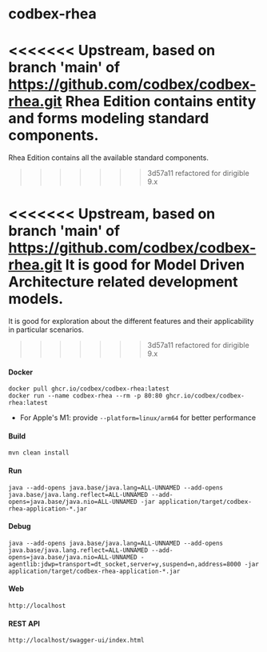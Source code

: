 # codbex-rhea

<<<<<<< Upstream, based on branch 'main' of https://github.com/codbex/codbex-rhea.git
Rhea Edition contains entity and forms modeling standard components.
=======
Rhea Edition contains all the available standard components.
>>>>>>> 3d57a11 refactored for dirigible 9.x

<<<<<<< Upstream, based on branch 'main' of https://github.com/codbex/codbex-rhea.git
It is good for Model Driven Architecture related development models.
=======
It is good for exploration about the different features and their applicability in particular scenarios.
>>>>>>> 3d57a11 refactored for dirigible 9.x


#### Docker

```
docker pull ghcr.io/codbex/codbex-rhea:latest
docker run --name codbex-rhea --rm -p 80:80 ghcr.io/codbex/codbex-rhea:latest
```

- For Apple's M1: provide `--platform=linux/arm64` for better performance		

#### Build

```
mvn clean install
```
	
#### Run

```
java --add-opens java.base/java.lang=ALL-UNNAMED --add-opens java.base/java.lang.reflect=ALL-UNNAMED --add-opens=java.base/java.nio=ALL-UNNAMED -jar application/target/codbex-rhea-application-*.jar
```

#### Debug

```
java --add-opens java.base/java.lang=ALL-UNNAMED --add-opens java.base/java.lang.reflect=ALL-UNNAMED --add-opens=java.base/java.nio=ALL-UNNAMED -agentlib:jdwp=transport=dt_socket,server=y,suspend=n,address=8000 -jar application/target/codbex-rhea-application-*.jar
```
	
#### Web

```
http://localhost
```

#### REST API

```
http://localhost/swagger-ui/index.html
```
